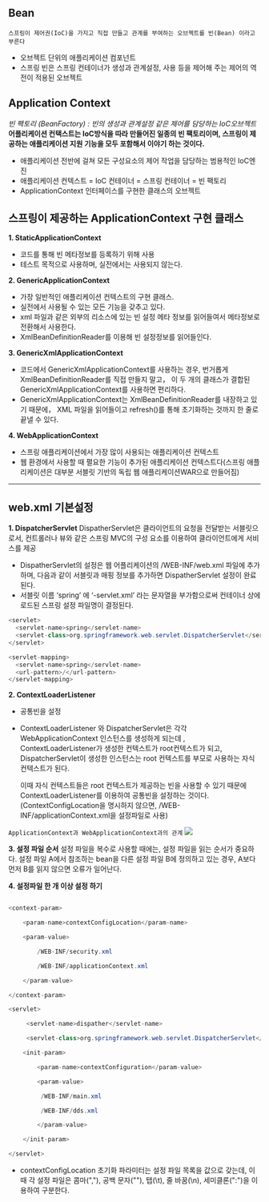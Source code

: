## Bean
`스프링이 제어권(IoC)을 가지고 직접 만들고 관계를 부여하는 오브젝트를 빈(Bean) 이라고 부른다`
- 오브젝트 단위의 애플리케이션 컴포넌트
- 스프링 빈은 스프링 컨테이너가 생성과 관계설정, 사용 등을 제어해 주는 제어의 역전이 적용된 오브젝트

## Application Context

_빈 팩토리 (BeanFactory) : 빈의 생성과 관계설정 같은 제어를 담당하는 IoC오브젝트_
__어플리케이션 컨택스트는 IoC방식을 따라 만들어진 일종의 빈 팩토리이며, 스프링이 제공하는 애플리케이션 지원 기능을 모두 포함해서 이야기 하는 것이다.__
 - 애플리케이션 전반에 걸쳐 모든 구성요소의 제어 작업을 담당하는 범용적인 IoC엔진
 - 애플리케이션 컨텍스트 = IoC 컨테이너 = 스프링 컨테이너 = 빈 팩토리
 - ApplicationContext 인터페이스를 구현한 클래스의 오브젝트

## 스프링이 제공하는 ApplicationContext 구현 클래스
__1. StaticApplicationContext__
  - 코드를 통해 빈 메타정보를 등록하기 위해 사용
  - 테스트 목적으로 사용하며, 실전에서는 사용되지 않는다.

__2. GenericApplicationContext__
  - 가장 일반적인 애플리케이션 컨텍스트의 구현 클래스.
  - 실전에서 사용될 수 있는 모든 기능을 갖추고 있다.
  - xml 파일과 같은 외부의 리소스에 있는 빈 설정 메타 정보를 읽어들여서 메타정보로 전환해서 사용한다.
  - XmlBeanDefinitionReader를 이용해 빈 설정정보를 읽어들인다.

__3. GenericXmlApplicationContext__
  - 코드에서 GenericXmlApplicationContext를 사용하는 경우, 번거롭게 XmlBeanDefinitionReader를 직접 만들지 말고， 이 두 개의 클래스가 결합된 GenericXmlApplicationContext를 사용하면 편리하다.  
  - GenericXmlApplicationContext는 XmlBeanDefinitionReader를 내장하고 있기 때문에， XML 파일을 읽어들이고 refresh()를 통해 초기화하는 것까지 한 줄로 끝낼 수 있다.

__4. WebApplicationContext__
- 스프링 애플리케이션에서 가장 많이 사용되는 애플리케이션 컨텍스트
- 웹 환경에서 사용할 때 펼요한 기능이 추가된 애플리케이션 컨텍스트다(스프링 애플리케이션은 대부분 서블릿 기반의 독립 웹 애플리케이션WAR으로 만들어짐)

---

## web.xml 기본설정

__1. DispatcherServlet__
DispatherServlet은 클라이언트의 요청을 전달받는 서블릿으로서, 컨트롤러나 뷰와 같은 스프링 MVC의 구성 요소를 이용하여 클라이언트에게 서비스를 제공

- DispatherServlet의 설정은 웹 어플리케이션의 /WEB-INF/web.xml 파일에 추가하며, 다음과 같이 서블릿과 매핑 정보를 추가하면 DispatherServlet 설정이 완료된다.
- 서블릿 이름 ‘spring’ 에 ‘-servlet.xml’ 라는 문자열을 부가함으로써 컨테이너 상에 로드된 스프링 설정 파일명이 결정된다.
```java
<servlet>
  <servlet-name>spring</servlet-name>
  <servlet-class>org.springframework.web.servlet.DispatcherServlet</servlet-class>
</servlet>

<servlet-mapping>
  <servlet-name>spring</servlet-name>
  <url-pattern>/</url-pattern>
</servlet-mapping>
```



__2. ContextLoaderListener__  
- 공통빈을 설정
- ContextLoaderListener 와 DispatcherServlet은 각각 WebApplicationContext 인스턴스를 생성하게 되는데 , ContextLoaderListener가 생성한 컨텍스트가 root컨텍스트가 되고, DispatcherServlet이 생성한 인스턴스는 root 컨텍스트를 부모로 사용하는 자식 컨텍스트가 된다.

  이때 자식 컨텍스트들은 root 컨텍스트가 제공하는 빈을 사용할 수 있기 때문에 ContextLoaderListener를 이용하여 공통빈을 설정하는 것이다.
(ContextConfigLocation을 명시하지 않으면, /WEB-INF/applicationContext.xml을 설정파일로 사용)

`ApplicationContext과 WebApplicationContext과의 관계`
![](https://t1.daumcdn.net/cfile/tistory/2309EC49548C4B8925)

__3. 설정 파일 순서__ 
 설정 파일을 복수로 사용할 때에는, 설정 파일을 읽는 순서가 중요하다. 설정 파일 A에서 참조하는 bean을 다른 설정 파일 B에 정의하고 있는 경우, A보다 먼저 B를 읽지 않으면 오류가 일어난다.


__4. 설정파일 한 개 이상 설정 하기__
```java

<context-param>

	<param-name>contextConfigLocation</param-name>

	<param-value>

		/WEB-INF/security.xml 

		/WEB-INF/applicationContext.xml

	</param-value>

</context-param>

<servlet>

     <servlet-name>dispather</servlet-name>

     <servlet-class>org.springframework.web.servlet.DispatcherServlet</servlet-class>

    <init-param>

        <param-name>contextConfiguration</param-value>

        <param-value>	

         /WEB-INF/main.xml

         /WEB-INF/dds.xml

        </param-value>

    </init-param>

</servlet>

```
- contextConfigLocation 초기화 파라미터는 설정 파일 목록을 값으로 갖는데, 이때 각 설정 파일은 콤마(","), 공백 문자(""), 탭(\t), 줄 바꿈(\n), 세미클론(":")을 이용하여 구분한다.
